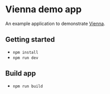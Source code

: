 # Vienna demo app
An example application to demonstrate [Vienna](https://github.com/YoeriNijs/vienna).

## Getting started
- `npm install`
- `npm run dev`

## Build app
- `npm run build`